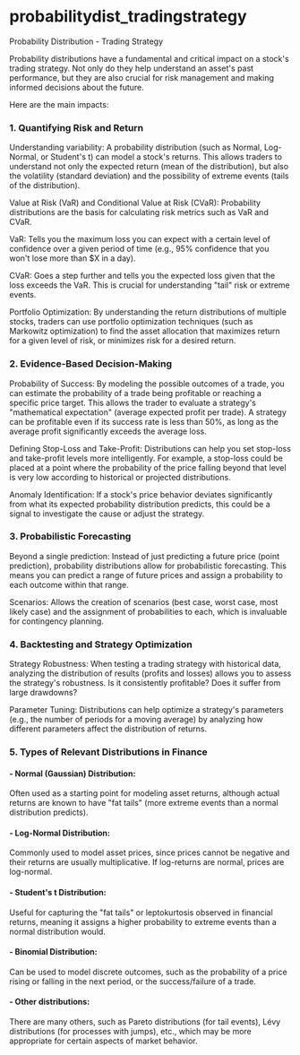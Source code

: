 # probabilitydist_tradingstrategy
Probability Distribution - Trading Strategy

Probability distributions have a fundamental and critical impact on a stock's trading strategy. Not only do they help understand an asset's past performance, but they are also crucial for risk management and making informed decisions about the future.

Here are the main impacts:

### 1. Quantifying Risk and Return
Understanding variability: A probability distribution (such as Normal, Log-Normal, or Student's t) can model a stock's returns. This allows traders to understand not only the expected return (mean of the distribution), but also the volatility (standard deviation) and the possibility of extreme events (tails of the distribution).

Value at Risk (VaR) and Conditional Value at Risk (CVaR): Probability distributions are the basis for calculating risk metrics such as VaR and CVaR.

VaR: Tells you the maximum loss you can expect with a certain level of confidence over a given period of time (e.g., 95% confidence that you won't lose more than $X in a day).

CVaR: Goes a step further and tells you the expected loss given that the loss exceeds the VaR. This is crucial for understanding "tail" risk or extreme events.

Portfolio Optimization: By understanding the return distributions of multiple stocks, traders can use portfolio optimization techniques (such as Markowitz optimization) to find the asset allocation that maximizes return for a given level of risk, or minimizes risk for a desired return.

### 2. Evidence-Based Decision-Making
Probability of Success: By modeling the possible outcomes of a trade, you can estimate the probability of a trade being profitable or reaching a specific price target. This allows the trader to evaluate a strategy's "mathematical expectation" (average expected profit per trade). A strategy can be profitable even if its success rate is less than 50%, as long as the average profit significantly exceeds the average loss.

Defining Stop-Loss and Take-Profit: Distributions can help you set stop-loss and take-profit levels more intelligently. For example, a stop-loss could be placed at a point where the probability of the price falling beyond that level is very low according to historical or projected distributions.

Anomaly Identification: If a stock's price behavior deviates significantly from what its expected probability distribution predicts, this could be a signal to investigate the cause or adjust the strategy.

### 3. Probabilistic Forecasting
Beyond a single prediction: Instead of just predicting a future price (point prediction), probability distributions allow for probabilistic forecasting. This means you can predict a range of future prices and assign a probability to each outcome within that range.

Scenarios: Allows the creation of scenarios (best case, worst case, most likely case) and the assignment of probabilities to each, which is invaluable for contingency planning.

### 4. Backtesting and Strategy Optimization
Strategy Robustness: When testing a trading strategy with historical data, analyzing the distribution of results (profits and losses) allows you to assess the strategy's robustness. Is it consistently profitable? Does it suffer from large drawdowns?

Parameter Tuning: Distributions can help optimize a strategy's parameters (e.g., the number of periods for a moving average) by analyzing how different parameters affect the distribution of returns.

### 5. Types of Relevant Distributions in Finance
#### - Normal (Gaussian) Distribution:   
Often used as a starting point for modeling asset returns, although actual returns are known to have "fat tails" (more extreme events than a normal distribution predicts).

#### - Log-Normal Distribution:   
Commonly used to model asset prices, since prices cannot be negative and their returns are usually multiplicative. If log-returns are normal, prices are log-normal.

#### - Student's t Distribution:   
Useful for capturing the "fat tails" or leptokurtosis observed in financial returns, meaning it assigns a higher probability to extreme events than a normal distribution would.

#### - Binomial Distribution:   
Can be used to model discrete outcomes, such as the probability of a price rising or falling in the next period, or the success/failure of a trade.

#### - Other distributions:   
There are many others, such as Pareto distributions (for tail events), Lévy distributions (for processes with jumps), etc., which may be more appropriate for certain aspects of market behavior.

